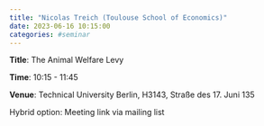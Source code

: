 ```yaml
---
title: "Nicolas Treich (Toulouse School of Economics)"
date: 2023-06-16 10:15:00
categories: #seminar
---
```


**Title**: The Animal Welfare Levy  

**Time**: 10:15 - 11:45  

**Venue**: Technical University Berlin, H3143, Straße des 17. Juni 135  

Hybrid option: Meeting link via mailing list
